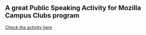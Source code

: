 
## A great Public Speaking Activity for Mozilla Campus Clubs program

[Check the activity here]( ) 
